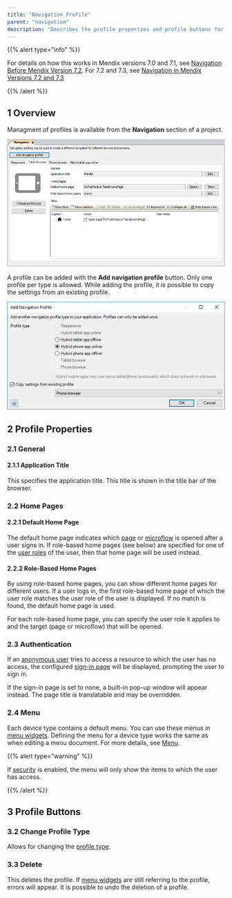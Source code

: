```yaml
---
title: "Navigation Profile"
parent: "navigation"
description: "Describes the profile properties and profile buttons for Mendix version 7.4 and higher."
---
```


{{% alert type="info" %}}

For details on how this works in Mendix versions 7.0 and 7.1, see [Navigation Before Mendix Version 7.2](navigation-before-72). For 7.2 and 7.3, see [Navigation in Mendix Versions 7.2 and 7.3](navigation-in-72-and-73)

{{% /alert %}}

## 1 Overview

Managment of profiles is available from the **Navigation** section of a project.

![](attachments/Navigation+Profiles/navigation_profile_74.png)

A profile can be added with the **Add navigation profile** button. Only one profile per type is allowed. While adding the profile, it is possible to copy the settings from an existing profile.

![](attachments/Navigation+Profiles/add_navigation_profile_dialog_74.png)

## 2 Profile Properties

### 2.1 General

#### 2.1.1 Application Title

This specifies the application title. This title is shown in the title bar of the browser.

### 2.2 Home Pages

#### 2.2.1 Default Home Page

The default home page indicates which [page](page) or [microflow](microflow) is opened after a user signs in. If role-based home pages (see below) are specified for one of the [user roles](user-roles) of the user, then that home page will be used instead.

#### 2.2.2 Role-Based Home Pages

By using role-based home pages, you can show different home pages for different users. If a user logs in, the first role-based home page of which the user role matches the user role of the user is displayed. If no match is found, the default home page is used.

For each role-based home page, you can specify the user role it applies to and the target (page or microflow) that will be opened.

### 2.3 Authentication

If an [anonymous user](anonymous-users) tries to access a resource to which the user has no access, the configured [sign-in page](authentication-widgets) will be displayed, prompting the user to sign in.

If the sign-in page is set to none, a built-in pop-up window will appear instead. The page title is translatable and may be overridden.

### 2.4 Menu

Each device type contains a default menu. You can use these menus in [menu widgets](menu-widgets). Defining the menu for a device type works the same as when editing a menu document. For more details, see [Menu](menu).

{{% alert type="warning" %}}

If [security](project-security) is enabled, the menu will only show the items to which the user has access.

{{% /alert %}}

## 3 Profile Buttons

### 3.2 Change Profile Type

Allows for changing the [profile type](navigation).

### 3.3 Delete

This deletes the profile. If [menu widgets](menu-widgets) are still referring to the profile, errors will appear. It is possible to undo the deletion of a profile.
